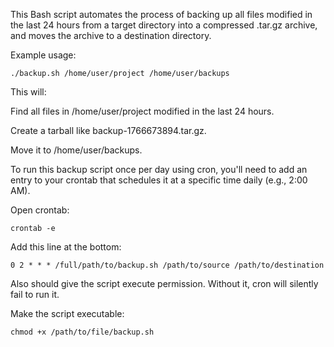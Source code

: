 This Bash script automates the process of backing up all files modified in the last 24 hours from a target directory into a compressed .tar.gz archive, and moves the archive to a destination directory.

Example usage:
```
./backup.sh /home/user/project /home/user/backups
```

This will:

Find all files in /home/user/project modified in the last 24 hours.

Create a tarball like backup-1766673894.tar.gz.

Move it to /home/user/backups.

To run this backup script once per day using cron, you'll need to add an entry to your crontab that schedules it at a specific time daily (e.g., 2:00 AM).

Open crontab:
```
crontab -e
```

Add this line at the bottom:
```
0 2 * * * /full/path/to/backup.sh /path/to/source /path/to/destination
```
Also should give the script execute permission.
Without it, cron will silently fail to run it.

Make the script executable:
```
chmod +x /path/to/file/backup.sh
```

